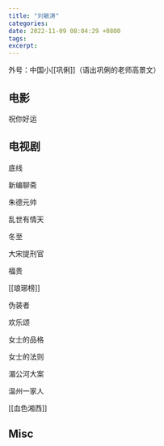 ```yaml
---
title: "刘敏涛"
categories: 
date: 2022-11-09 08:04:29 +0800
tags: 
excerpt: 
---
```



外号：中国小[[巩俐]]（语出巩俐的老师高景文）

## 电影

祝你好运

## 电视剧

底线

新编聊斋

朱德元帅

乱世有情天

冬至

大宋提刑官

福贵

[[琅琊榜]]

伪装者

欢乐颂

女士的品格

女士的法则

湄公河大案

温州一家人

[[血色湘西]]




## Misc

